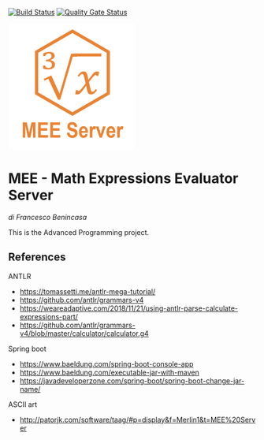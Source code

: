 [![Build Status](https://travis-ci.com/xcesco/ap-project.svg?token=uks2dvyxuPvhM6qBGZoB&branch=master)](https://travis-ci.com/xcesco/ap-project)
[![Quality Gate Status](https://sonarcloud.io/api/project_badges/measure?project=org.abubusoft%3Amee-server&metric=alert_status)](https://sonarcloud.io/dashboard?id=org.abubusoft%3Amee-server)

![logo](https://github.com/xcesco/ap-project/blob/master/assets/logo_256.png)

# MEE - Math Expressions Evaluator Server

_di Francesco Benincasa_

This is the Advanced Programming project.


## References
ANTLR
- https://tomassetti.me/antlr-mega-tutorial/
- https://github.com/antlr/grammars-v4
- https://weareadaptive.com/2018/11/21/using-antlr-parse-calculate-expressions-part/
- https://github.com/antlr/grammars-v4/blob/master/calculator/calculator.g4


Spring boot
- https://www.baeldung.com/spring-boot-console-app
- https://www.baeldung.com/executable-jar-with-maven
- https://javadeveloperzone.com/spring-boot/spring-boot-change-jar-name/

ASCII art
- http://patorjk.com/software/taag/#p=display&f=Merlin1&t=MEE%20Server